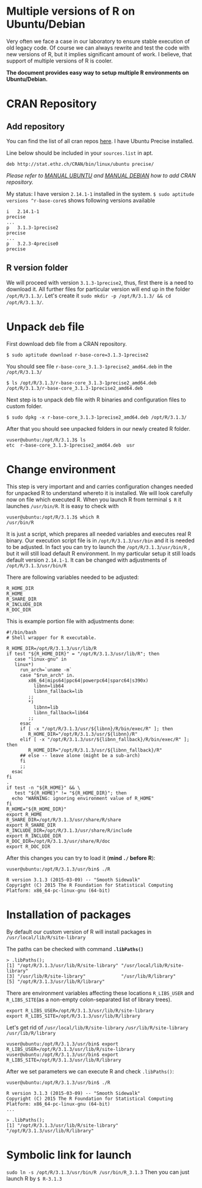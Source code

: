 Multiple versions of R on Ubuntu/Debian
==================

Very often we face a case in our laboratory to ensure stable execution of old legacy code. Of course we can always rewrite and test the code with new versions of R, but it implies significant amount of work. I believe, that support of multiple versions of R is cooler.

**The document provides easy way to setup multiple R environments on Ubuntu/Debian.**

# CRAN Repository

## Add repository

You can find the list of all cran repos [here](https://cran.r-project.org/mirmon_report.html). I have Ubuntu Precise installed.

Line below should be included in your `sources.list` in apt. 
```
deb http://stat.ethz.ch/CRAN/bin/linux/ubuntu precise/
```

*Please refer to [MANUAL UBUNTU](https://cran.r-project.org/bin/linux/ubuntu/README) and [MANUAL DEBIAN](https://cran.r-project.org/bin/linux/debian/) how to add CRAN repository.*


My status: I have version `2.14.1-1` installed in the system.
`$ sudo aptitude versions ^r-base-core$` shows following versions available 

```
i   2.14.1-1                                                      precise
...
p   3.1.3-1precise2                                               precise
...
p   3.2.3-4precise0                                               precise
```

## R version folder

We will proceed with version `3.1.3-1precise2`, thus, first there is a need to download it.
All further files for particular version will end up in the folder `/opt/R/3.1.3/`. Let's create it `sudo mkdir -p /opt/R/3.1.3/ && cd /opt/R/3.1.3/`.


# Unpack `deb` file

First download deb file from a CRAN repository.
```
$ sudo aptitude download r-base-core=3.1.3-1precise2
```
You should see file `r-base-core_3.1.3-1precise2_amd64.deb` in the `/opt/R/3.1.3/`
```
$ ls /opt/R/3.1.3/r-base-core_3.1.3-1precise2_amd64.deb 
/opt/R/3.1.3/r-base-core_3.1.3-1precise2_amd64.deb
```

Next step is to unpack deb file with R binaries and configuration files to custom folder.

```
$ sudo dpkg -x r-base-core_3.1.3-1precise2_amd64.deb /opt/R/3.1.3/
```
After that you should see unpacked folders in our newly created R folder.

```
vuser@ubuntu:/opt/R/3.1.3$ ls
etc  r-base-core_3.1.3-1precise2_amd64.deb  usr
```

# Change environment

This step is very important and and carries configuration changes needed for unpacked R to understand  whereto it is installed. We will look carefully now on file which executed R. When you launch R from terminal `$ R` it launches `/usr/bin/R`. It is easy to check with
```
vuser@ubuntu:/opt/R/3.1.3$ which R
/usr/bin/R
```
It is just a script, which prepares all needed variables and executes real R binary.
Our execution script file is in `/opt/R/3.1.3/usr/bin` and it is needed to be adjusted. In fact you can try to launch the `/opt/R/3.1.3/usr/bin/R` , but it will still load default R environment. In my particular setup it still loads default version `2.14.1-1`. It can be changed with adjustments of `/opt/R/3.1.3/usr/bin/R`

There are following variables needed to be adjusted:

```
R_HOME_DIR
R_HOME
R_SHARE_DIR
R_INCLUDE_DIR
R_DOC_DIR
```

This is example portion file with adjustments done:
```
#!/bin/bash
# Shell wrapper for R executable.

R_HOME_DIR=/opt/R/3.1.3/usr/lib/R
if test "${R_HOME_DIR}" = "/opt/R/3.1.3/usr/lib/R"; then
   case "linux-gnu" in
   linux*)
     run_arch=`uname -m`
     case "$run_arch" in.
        x86_64|mips64|ppc64|powerpc64|sparc64|s390x)
          libnn=lib64
          libnn_fallback=lib
        ;;
        *)
          libnn=lib
          libnn_fallback=lib64
        ;;
     esac
     if [ -x "/opt/R/3.1.3/usr/${libnn}/R/bin/exec/R" ]; then
        R_HOME_DIR="/opt/R/3.1.3/usr/${libnn}/R"
     elif [ -x "/opt/R/3.1.3/usr/${libnn_fallback}/R/bin/exec/R" ]; then
        R_HOME_DIR="/opt/R/3.1.3/usr/${libnn_fallback}/R"
     ## else -- leave alone (might be a sub-arch)
     fi
     ;;
  esac
fi
.
if test -n "${R_HOME}" && \
   test "${R_HOME}" != "${R_HOME_DIR}"; then
  echo "WARNING: ignoring environment value of R_HOME"
fi
R_HOME="${R_HOME_DIR}"
export R_HOME
R_SHARE_DIR=/opt/R/3.1.3/usr/share/R/share
export R_SHARE_DIR
R_INCLUDE_DIR=/opt/R/3.1.3/usr/share/R/include
export R_INCLUDE_DIR
R_DOC_DIR=/opt/R/3.1.3/usr/share/R/doc
export R_DOC_DIR
```

After this changes you can try to load it (**mind `./` before R**):
```
vuser@ubuntu:/opt/R/3.1.3/usr/bin$ ./R

R version 3.1.3 (2015-03-09) -- "Smooth Sidewalk"
Copyright (C) 2015 The R Foundation for Statistical Computing
Platform: x86_64-pc-linux-gnu (64-bit)
```

# Installation of packages
By default our custom version of R will install packages in `/usr/local/lib/R/site-library`

The paths can be checked with command **`.libPaths()`**
```
> .libPaths();
[1] "/opt/R/3.1.3/usr/lib/R/site-library" "/usr/local/lib/R/site-library"      
[3] "/usr/lib/R/site-library"             "/usr/lib/R/library"                 
[5] "/opt/R/3.1.3/usr/lib/R/library"     
```

There are environment variables affecting these locations `R_LIBS_USER` and `R_LIBS_SITE`(as a non-empty colon-separated list of library trees).

```
export R_LIBS_USER=/opt/R/3.1.3/usr/lib/R/site-library
export R_LIBS_SITE=/opt/R/3.1.3/usr/lib/R/library
```

Let's get rid of `/usr/local/lib/R/site-library` `/usr/lib/R/site-library` `/usr/lib/R/library`

```
vuser@ubuntu:/opt/R/3.1.3/usr/bin$ export R_LIBS_USER=/opt/R/3.1.3/usr/lib/R/site-library
vuser@ubuntu:/opt/R/3.1.3/usr/bin$ export R_LIBS_SITE=/opt/R/3.1.3/usr/lib/R/library
```
After we set parameters we can execute R and check `.libPaths()`:
```
vuser@ubuntu:/opt/R/3.1.3/usr/bin$ ./R

R version 3.1.3 (2015-03-09) -- "Smooth Sidewalk"
Copyright (C) 2015 The R Foundation for Statistical Computing
Platform: x86_64-pc-linux-gnu (64-bit)
...

> .libPaths();
[1] "/opt/R/3.1.3/usr/lib/R/site-library" "/opt/R/3.1.3/usr/lib/R/library"     
```

# Symbolic link for launch

`sudo ln -s /opt/R/3.1.3/usr/bin/R /usr/bin/R_3.1.3`
Then you can just launch R by `$ R-3.1.3`
